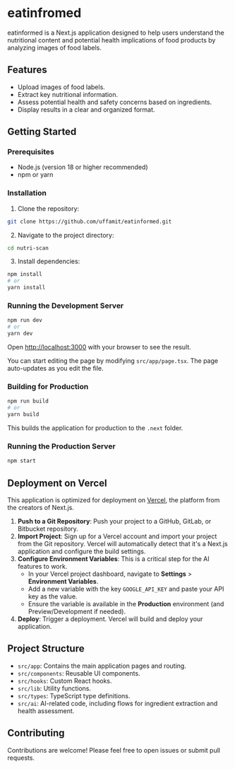 # eatinfromed

eatinformed is a Next.js application designed to help users understand the nutritional content and potential health implications of food products by analyzing images of food labels.

## Features

- Upload images of food labels.
- Extract key nutritional information.
- Assess potential health and safety concerns based on ingredients.
- Display results in a clear and organized format.

## Getting Started

### Prerequisites

- Node.js (version 18 or higher recommended)
- npm or yarn

### Installation

1. Clone the repository:

```bash
git clone https://github.com/uffamit/eatinformed.git
```

2. Navigate to the project directory:

```bash
cd nutri-scan
```

3. Install dependencies:

```bash
npm install
# or
yarn install
```

### Running the Development Server

```bash
npm run dev
# or
yarn dev
```

Open [http://localhost:3000](http://localhost:3000) with your browser to see the result.

You can start editing the page by modifying `src/app/page.tsx`. The page auto-updates as you edit the file.

### Building for Production

```bash
npm run build
# or
yarn build
```

This builds the application for production to the `.next` folder.

### Running the Production Server

```bash
npm start
```

## Deployment on Vercel

This application is optimized for deployment on [Vercel](https://vercel.com), the platform from the creators of Next.js.

1.  **Push to a Git Repository**: Push your project to a GitHub, GitLab, or Bitbucket repository.
2.  **Import Project**: Sign up for a Vercel account and import your project from the Git repository. Vercel will automatically detect that it's a Next.js application and configure the build settings.
3.  **Configure Environment Variables**: This is a critical step for the AI features to work.
    - In your Vercel project dashboard, navigate to **Settings** > **Environment Variables**.
    - Add a new variable with the key `GOOGLE_API_KEY` and paste your API key as the value.
    - Ensure the variable is available in the **Production** environment (and Preview/Development if needed).
4.  **Deploy**: Trigger a deployment. Vercel will build and deploy your application.

## Project Structure

- `src/app`: Contains the main application pages and routing.
- `src/components`: Reusable UI components.
- `src/hooks`: Custom React hooks.
- `src/lib`: Utility functions.
- `src/types`: TypeScript type definitions.
- `src/ai`: AI-related code, including flows for ingredient extraction and health assessment.

## Contributing

Contributions are welcome! Please feel free to open issues or submit pull requests.

